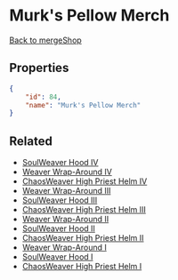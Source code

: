 # Murk's Pellow Merch

<no description available>

[Back to mergeShop](../merge-shops.md)

## Properties

```json
{
    "id": 84,
    "name": "Murk's Pellow Merch"
}
```

## Related

- [SoulWeaver Hood IV](../items/5165-soulweaver-hood-iv.md)
- [Weaver Wrap-Around IV](../items/5169-weaver-wrap-around-iv.md)
- [ChaosWeaver High Priest Helm IV](../items/5161-chaosweaver-high-priest-helm-iv.md)
- [Weaver Wrap-Around III](../items/5168-weaver-wrap-around-iii.md)
- [SoulWeaver Hood III](../items/5164-soulweaver-hood-iii.md)
- [ChaosWeaver High Priest Helm III](../items/5160-chaosweaver-high-priest-helm-iii.md)
- [Weaver Wrap-Around II](../items/5167-weaver-wrap-around-ii.md)
- [SoulWeaver Hood II](../items/5163-soulweaver-hood-ii.md)
- [ChaosWeaver High Priest Helm II](../items/5159-chaosweaver-high-priest-helm-ii.md)
- [Weaver Wrap-Around I](../items/5166-weaver-wrap-around-i.md)
- [SoulWeaver Hood I](../items/5162-soulweaver-hood-i.md)
- [ChaosWeaver High Priest Helm I](../items/5158-chaosweaver-high-priest-helm-i.md)

